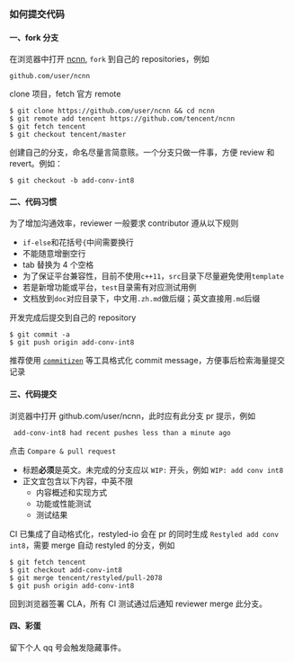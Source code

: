 ### 如何提交代码

#### 一、fork 分支
在浏览器中打开 [ncnn](github.com/tencent/ncnn), `fork` 到自己的 repositories，例如
```
github.com/user/ncnn
```
clone 项目，fetch 官方 remote

```
$ git clone https://github.com/user/ncnn && cd ncnn
$ git remote add tencent https://github.com/tencent/ncnn
$ git fetch tencent
$ git checkout tencent/master
```
创建自己的分支，命名尽量言简意赅。一个分支只做一件事，方便 review 和 revert。例如：
```
$ git checkout -b add-conv-int8
```

#### 二、代码习惯
为了增加沟通效率，reviewer 一般要求 contributor 遵从以下规则

* `if-else`和花括号`{`中间需要换行
* 不能随意增删空行
* tab 替换为 4 个空格
* 为了保证平台兼容性，目前不使用`c++11`，`src`目录下尽量避免使用`template`
* 若是新增功能或平台，`test`目录需有对应测试用例
* 文档放到`doc`对应目录下，中文用`.zh.md`做后缀；英文直接用`.md`后缀

开发完成后提交到自己的 repository
```
$ git commit -a
$ git push origin add-conv-int8
```
推荐使用 [`commitizen`](https://pypi.org/project/commitizen/) 等工具格式化 commit message，方便事后检索海量提交记录

#### 三、代码提交
浏览器中打开 github.com/user/ncnn，此时应有此分支 pr 提示，例如
```
 add-conv-int8 had recent pushes less than a minute ago
```
点击 `Compare & pull request`

* 标题**必须**是英文。未完成的分支应以 `WIP:` 开头，例如 `WIP: add conv int8`
* 正文宜包含以下内容，中英不限
    * 内容概述和实现方式
    * 功能或性能测试
    * 测试结果

CI 已集成了自动格式化，restyled-io 会在 pr 的同时生成 `Restyled add conv int8`，需要 merge 自动 restyled 的分支，例如
```
$ git fetch tencent
$ git checkout add-conv-int8
$ git merge tencent/restyled/pull-2078
$ git push origin add-conv-int8
```
回到浏览器签署  CLA，所有 CI 测试通过后通知 reviewer merge 此分支。

#### 四、彩蛋
留下个人 qq 号会触发隐藏事件。